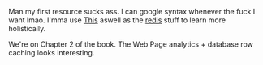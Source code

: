 Man my first resource sucks ass. I can google syntax whenever the fuck I want lmao. I'mma use [This](https://blog.logrocket.com/guide-to-fully-understanding-redis/) aswell as the [redis](https://redis.com/ebook/foreword/) stuff to learn more holistically.

We're on Chapter 2 of the book. The Web Page analytics + database row caching looks interesting.